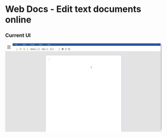# Web Docs - Edit text documents online

### Current UI

![docs-web](https://raw.githubusercontent.com/SvetlozarKalchev/web-docs/master/app.gif)
